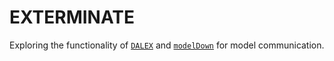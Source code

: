 # EXTERMINATE

Exploring the functionality of [`DALEX`](https://pbiecek.github.io/DALEX_docs/) and [`modelDown`](https://mi2datalab.github.io/modelDown/) for model communication.
